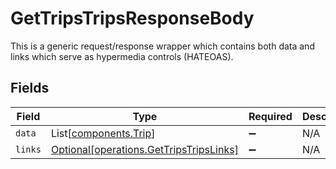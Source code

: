 # GetTripsTripsResponseBody

This is a generic request/response wrapper which contains both data and links which serve as hypermedia controls (HATEOAS).


## Fields

| Field                                                                                    | Type                                                                                     | Required                                                                                 | Description                                                                              |
| ---------------------------------------------------------------------------------------- | ---------------------------------------------------------------------------------------- | ---------------------------------------------------------------------------------------- | ---------------------------------------------------------------------------------------- |
| `data`                                                                                   | List[[components.Trip](../../models/components/trip.md)]                                 | :heavy_minus_sign:                                                                       | N/A                                                                                      |
| `links`                                                                                  | [Optional[operations.GetTripsTripsLinks]](../../models/operations/gettripstripslinks.md) | :heavy_minus_sign:                                                                       | N/A                                                                                      |